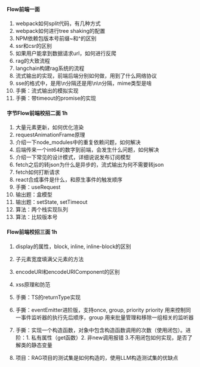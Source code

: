 
#### Flow前端一面

1. webpack如何split代码，有几种方式
2. webpack如何进行tree shaking的配置
3. NPM依赖包版本号前缀~和^的区别
4. ssr和csr的区别
5. 如果用户能拿到数据请求url，如何进行反爬
6. rag的大致流程
7. langchain构建rag系统的流程
8. 流式输出的实现，前端后端分别如何做，用到了什么网络协议
9. sse的格式中，是用\n分隔还是用\n\n分隔，mime类型是啥
10. 手撕：流式输出的模拟实现
11. 手撕：带timeout的promise的实现

#### 字节Flow前端校招二面 1h

1. 大量元素更新，如何优化渲染
2. requestAnimationFrame原理
3. 介绍一下node_modules中的重复依赖问题，如何解决
4. 后端传来一个int64的数字到前端，会发生什么问题，如何解决
5. 介绍一下常见的设计模式，详细说说发布订阅模型
6. fetch之后的转json为什么是异步的，流式输出为何不需要转json
7. fetch如何打断请求
8. react合成事件是什么，和原生事件的触发顺序
9. 手撕：useRequest
10. 输出题：盒模型
11. 输出题：setState, setTimeout
12. 算法：两个栈实现队列
13. 算法：比较版本号

#### Flow前端校招三面 1h
1. display的属性，block, inline, inline-block的区别
2. 子元素宽度填满父元素的方法
3. encodeURI和encodeURIComponent的区别
4. xss原理和防范
5. 手撕：TS的returnType实现
6. 手撕：eventEmitter进阶版，支持once, group, priority
priority 用来控制同一事件监听器的执行先后顺序，group 用来批量管理和移除一组相关的监听器

7. 手撕：实现一个构造函数，对象中包含构造函数调用的次数（使用闭包）。进阶：1. 私有属性（get函数）2. 非new调用报错 3.不用闭包如何实现，是否了解类的静态变量
8. 项目：RAG项目的测试集是如何构造的，使用LLM构造测试集的优缺点

